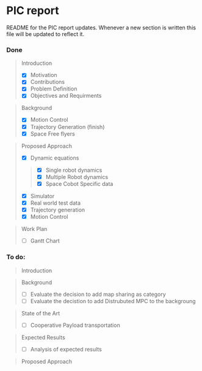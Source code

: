 # PIC report 

README for the PIC report updates. Whenever a new section is written this file will be updated to reflect it.

### Done
> Introduction
> - [x] Motivation 
> - [x] Contributions
> - [x] Problem Definition 
> - [x] Objectives and Requirments

> Background
> - [x] Motion Control
> - [x] Trajectory Generation (finish)
> - [x] Space Free flyers

> Proposed Approach
> - [x] Dynamic equations
>> - [x] Single robot dynamics
>> - [x] Multiple Robot dynamics
>> - [x] Space Cobot Specific data
> - [x] Simulator
> - [x] Real world test data
> - [x] Trajectory generation
> - [x] Motion Control

> Work Plan 
> - [ ] Gantt Chart

### To do:
> Introduction 

> Background
> - [ ] Evaluate the decision to add map sharing as category
> - [ ] Evaluate the decistion to add Distrubuted MPC to the backgroung 

> State of the Art
> - [ ] Cooperative Payload transportation

> Expected Results
> - [ ] Analysis of expected results

> Proposed Approach


